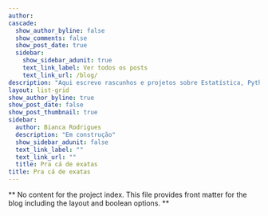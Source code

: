 ```yaml
---
author: 
cascade:
  show_author_byline: false
  show_comments: false
  show_post_date: true
  sidebar:
    show_sidebar_adunit: true
    text_link_label: Ver todos os posts
    text_link_url: /blog/
description: "Aqui escrevo rascunhos e projetos sobre Estatística, Python e Machine Learning"
layout: list-grid
show_author_byline: true
show_post_date: false
show_post_thumbnail: true
sidebar:
  author: Bianca Rodrigues
  description: "Em construção"
  show_sidebar_adunit: false
  text_link_label: ""
  text_link_url: ""
  title: Pra cá de exatas
title: Pra cá de exatas
---
```


** No content for the project index. This file provides front matter for the blog including the layout and boolean options. **
